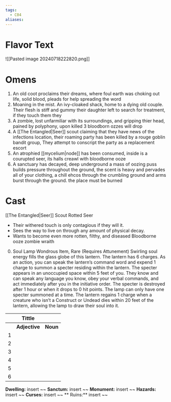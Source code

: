 ```yaml
---
tags:
  - C04
aliases:
---
```


 # Flavor Text
 
![[Pasted image 20240718222820.png]]


 # Omens
1. An old coot proclaims their dreams, where foul earth was choking out life, solid blood, pleads for help spreading the word
2. Moaning in the mist. An ivy-cloaked shack, home to a dying old couple. Their flesh is stiff and gummy their daughter left to search for treatment, if they touch them they
3. A zombie, lost unfarmiliar with its surroundings, and gripping thier head, pained by polyphony, upon killed 3 bloodborn ozzes will drop
4. A [[The Entangled|Seer]] scout claiming that they have news of the infections location, their roaming party has been killed by a rouge goblin bandit group, They attempt to conscript the party as a replacement escort
5. An atrophied [[mycelium|node]] has been consumed, inside is a courupted seer, its halls creawl with bloodborne ooze
7. A sanctuary has decayed, deep underground a mass of oozing puss builds pressure throughout the ground, the scent is heavy and pervades all of your clothing, a chill ehcos through the crumbling ground and arms burst through the ground. the place must be burned 
 
 # Cast
[[The Entangled|Seer]] Scout
Rotted Seer
- Their withered touch is only contagious if they will it.
- Sees the way to live on through any amount of physical decay.
- Wants to become even more rotten, filthy, and diseased
 Bloodborne ooze
 zombie
 wraith

0. Soul Lamp
    Wondrous Item, Rare (Requires Attunement)
    Swirling soul energy fills the glass globe of this lantern. The lantern has 6 charges. As an action, you can speak
    the lantern’s command word and expend 1 charge to summon a specter residing within the lantern. The specter appears in an unoccupied space within 5 feet of you. They know and can speak any language you know, obey your verbal commands, and act immediately after you in the initiative order. The specter is destroyed after 1 hour or when it drops to 0 hit points. The lamp can only have one specter summoned at a time.
    The lantern regains 1 charge when a creature who isn’t a Construct or Undead dies within 20 feet of the lantern, allowing the lamp to draw their soul into it.
  
 

|     |    Tittle     |          |
| --- | :-----------: | -------- |
|     | **Adjective** | **Noun** |
| 1   |               |          |
| 2   |               |          |
| 3   |               |          |
| 4   |               |          |
| 5   |               |          |
| 6   |               |          |




**Dwelling:** insert ~~  **Sanctum:** insert ~~ **Monument:** insert ~~ **Hazards:** insert ~~ **Curses:** insert ~~ ** Ruins:** insert ~~ 